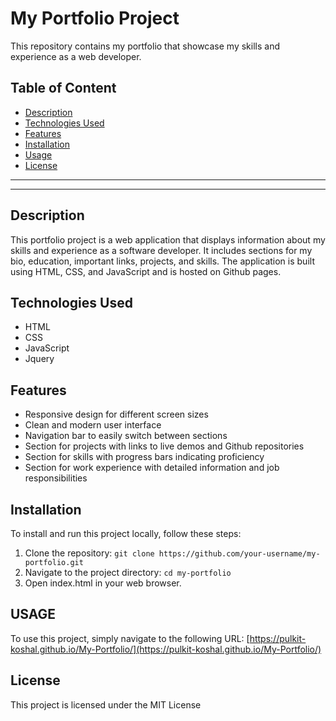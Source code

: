 # My Portfolio Project
This repository contains my portfolio that showcase my skills and experience as a web developer.
## Table of Content
* [Description](#description-id)
* [Technologies Used](#Technologies-used)
* [Features](#Features)
* [Installation](#Installation)
* [Usage](#Usage)
* [License](#License)
___
___
## Description 
This portfolio project is a web application that displays information about my skills and experience as a software developer. It includes sections for my bio, education, important links, projects, and skills. The application is built using HTML, CSS, and JavaScript and is hosted on Github pages.
## Technologies Used
* HTML
* CSS
* JavaScript
* Jquery
## Features
-   Responsive design for different screen sizes
-   Clean and modern user interface
-   Navigation bar to easily switch between sections
-   Section for projects with links to live demos and Github repositories
-   Section for skills with progress bars indicating proficiency
-   Section for work experience with detailed information and job responsibilities
## Installation
To install and run this project locally, follow these steps:

1.  Clone the repository: ```git clone https://github.com/your-username/my-portfolio.git```
2.  Navigate to the project directory: `cd my-portfolio`
3.  Open index.html in your web browser.
## USAGE
To use this project, simply navigate to the following URL: [https://pulkit-koshal.github.io/My-Portfolio/](https://pulkit-koshal.github.io/My-Portfolio/)

## License

This project is licensed under the MIT License



